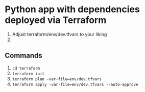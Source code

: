 # Python app with dependencies deployed via Terraform
1. Adjust terraform/env/dev.tfvars to your liking
2. 
## Commands
1. `cd terraform`
2. `terraform init`
3. `terraform plan -var-file=env/dev.tfvars`
4. `terraform apply -var-file=env/dev.tfvars --auto-approve`